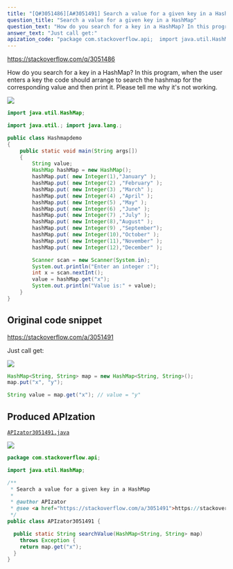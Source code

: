 ```yaml
---
title: "[Q#3051486][A#3051491] Search a value for a given key in a HashMap"
question_title: "Search a value for a given key in a HashMap"
question_text: "How do you search for a key in a HashMap? In this program, when the user enters a key the code should arrange to search the hashmap for the corresponding value and then print it. Please tell me why it's not working."
answer_text: "Just call get:"
apization_code: "package com.stackoverflow.api;  import java.util.HashMap;  /**  * Search a value for a given key in a HashMap  *  * @author APIzator  * @see <a href=\"https://stackoverflow.com/a/3051491\">https://stackoverflow.com/a/3051491</a>  */ public class APIzator3051491 {    public static String searchValue(HashMap<String, String> map)     throws Exception {     return map.get(\"x\");   } }"
---
```


https://stackoverflow.com/q/3051486

How do you search for a key in a HashMap? In this program, when the user enters a key the code should arrange to search the hashmap for the corresponding value and then print it.
Please tell me why it&#x27;s not working.


<div class="code-logo"><img src="/stackoverflow.png" /></div>

```java
import java.util.HashMap;

import java.util.; import java.lang.;

public class Hashmapdemo  
{
    public static void main(String args[]) 
    { 
        String value; 
        HashMap hashMap = new HashMap(); 
        hashMap.put( new Integer(1),"January" ); 
        hashMap.put( new Integer(2) ,"February" ); 
        hashMap.put( new Integer(3) ,"March" ); 
        hashMap.put( new Integer(4) ,"April" ); 
        hashMap.put( new Integer(5) ,"May" ); 
        hashMap.put( new Integer(6) ,"June" ); 
        hashMap.put( new Integer(7) ,"July" );  
        hashMap.put( new Integer(8),"August" );  
        hashMap.put( new Integer(9) ,"September");  
        hashMap.put( new Integer(10),"October" );  
        hashMap.put( new Integer(11),"November" );  
        hashMap.put( new Integer(12),"December" );

        Scanner scan = new Scanner(System.in);  
        System.out.println("Enter an integer :");  
        int x = scan.nextInt();  
        value = hashMap.get("x");  
        System.out.println("Value is:" + value);  
    } 
}
```


## Original code snippet

https://stackoverflow.com/a/3051491

Just call get:

<div class="code-logo"><img src="/stackoverflow.png" /></div>

```java
HashMap<String, String> map = new HashMap<String, String>();
map.put("x", "y");

String value = map.get("x"); // value = "y"
```

## Produced APIzation

[`APIzator3051491.java`](https://github.com/pasqualesalza/apization/raw/main/data/search/APIzator3051491.java)

<div class="code-logo"><img src="/apizator.png" /></div>

```java
package com.stackoverflow.api;

import java.util.HashMap;

/**
 * Search a value for a given key in a HashMap
 *
 * @author APIzator
 * @see <a href="https://stackoverflow.com/a/3051491">https://stackoverflow.com/a/3051491</a>
 */
public class APIzator3051491 {

  public static String searchValue(HashMap<String, String> map)
    throws Exception {
    return map.get("x");
  }
}

```